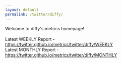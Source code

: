 ```yaml
---
layout: default
permalink: /twitter/diffy/
---
```

Welcome to diffy's metrics homepage!
<br><br>
Latest WEEKLY Report - <a href="https://twitter.github.io/metrics/twitter/diffy/WEEKLY">https://twitter.github.io/metrics/twitter/diffy/WEEKLY</a>
<br>
Latest MONTHLY Report - <a href="https://twitter.github.io/metrics/twitter/diffy/MONTHLY">https://twitter.github.io/metrics/twitter/diffy/MONTHLY</a>
<br>

